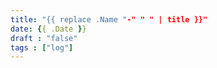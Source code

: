 ```yaml
---
title: "{{ replace .Name "-" " " | title }}"
date: {{ .Date }}
draft : "false"
tags : ["log"]
---
```

